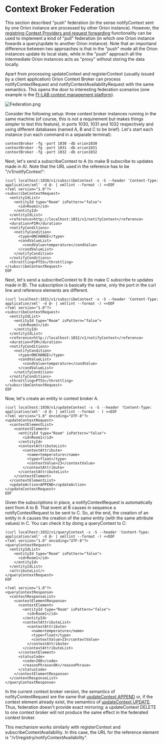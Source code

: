 # Context Broker Federation

This section described "push" federation (in the sense notifyContext
sent by one Orion instance are processed by other Orion instance).
However, the [registring Context Providers and request
forwarding](#Registring_Context_Providers_and_request_forwarding "wikilink")
functionality can be used to implement a kind of "pull" federation (in
which one Orion instance fowards a query/update to another Orion
instance). Note that an importand difference between two approaches is
that in the "push" mode all the Orion instances update its local state,
while in the "push" approach all the intermediate Orion instances acts
as "proxy" without storing the data locally.

Apart from processing updateContext and registerContext (usually issued
by a client application) Orion Context Broker can process
notifyContextRequest and notifyContextAvailabilityRequest with the same
semantics. This opens the door to interesting federation scenarios (one
example is the [FI-LAB context management platform](# "wikilink")).

![](Federation.png "Federation.png")

Consider the following setup: three context broker instances running in
the same machine (of course, this is not a requirement but makes things
simpler to test this feature), in ports 1030, 1031 and 1032 respectively
and using different databases (named A, B and C to be brief). Let's
start each instance (run each command in a separate terminal):

    contextBroker -fg -port 1030 -db orion1030
    contextBroker -fg -port 1031 -db orion1031
    contextBroker -fg -port 1032 -db orion1032

Next, let's send a subscribeContext to A (to make B subscribe to updates
made in A). Note that the URL used in the reference has to be
"/v1/notifyContext":

    (curl localhost:1030/v1/subscribeContext -s -S --header 'Content-Type: application/xml' -d @- | xmllint --format -) <<EOF
    <?xml version="1.0"?>
    <subscribeContextRequest>
      <entityIdList>
        <entityId type="Room" isPattern="false">
          <id>Room1</id>
        </entityId>
      </entityIdList>
      <reference>http://localhost:1031/v1/notifyContext</reference>
      <duration>P1M</duration>
      <notifyConditions>
        <notifyCondition>
          <type>ONCHANGE</type>
          <condValueList>
            <condValue>temperature</condValue>
          </condValueList>
        </notifyCondition>
      </notifyConditions>
      <throttling>PT5S</throttling>
    </subscribeContextRequest>
    EOF

Next, let's send a subscribeContext to B (to make C subscribe to updates
made in B). The subscription is basically the same, only the port in the
curl line and reference elements are different.

    (curl localhost:1031/v1/subscribeContext -s -S --header 'Content-Type: application/xml' -d @- | xmllint --format -) <<EOF
    <?xml version="1.0"?>
    <subscribeContextRequest>
      <entityIdList>
        <entityId type="Room" isPattern="false">
          <id>Room1</id>
        </entityId>
      </entityIdList>
      <reference>http://localhost:1032/v1/notifyContext</reference>
      <duration>P1M</duration>
      <notifyConditions>
        <notifyCondition>
          <type>ONCHANGE</type>
          <condValueList>
            <condValue>temperature</condValue>
          </condValueList>
        </notifyCondition>
      </notifyConditions>
      <throttling>PT5S</throttling>
    </subscribeContextRequest>
    EOF

Now, let's create an entity in context broker A.

    (curl localhost:1030/v1/updateContext -s -S --header 'Content-Type: application/xml' -d @- | xmllint --format - ) <<EOF
    <?xml version="1.0" encoding="UTF-8"?>
    <updateContextRequest>
      <contextElementList>
        <contextElement>
          <entityId type="Room" isPattern="false">
            <id>Room1</id>
          </entityId>
          <contextAttributeList>
            <contextAttribute>
              <name>temperature</name>
              <type>float</type>
              <contextValue>23</contextValue>
            </contextAttribute>
          </contextAttributeList>
        </contextElement>
      </contextElementList>
      <updateAction>APPEND</updateAction>
    </updateContextRequest>
    EOF

Given the subscriptions in place, a notifyContextRequest is
automatically sent from A to B. That event at B causes in sequence a
notifyContextRequest to be sent to C. So, at the end, the creation of an
entity in A causes the creation of the same entity (with the same
attribute values) in C. You can check it by doing a queryContext to C:

    (curl localhost:1032/v1/queryContext -s -S --header 'Content-Type: application/xml' -d @- | xmllint --format -) <<EOF
    <?xml version="1.0" encoding="UTF-8"?>
    <queryContextRequest>
      <entityIdList>
        <entityId type="Room" isPattern="false">
          <id>Room1</id>
        </entityId>
      </entityIdList>
      <attributeList/>
    </queryContextRequest>
    EOF

    <?xml version="1.0"?>
    <queryContextResponse>
      <contextResponseList>
        <contextElementResponse>
          <contextElement>
            <entityId type="Room" isPattern="false">
              <id>Room1</id>
            </entityId>
            <contextAttributeList>
              <contextAttribute>
                <name>temperature</name>
                <type>float</type>
                <contextValue>23</contextValue>
              </contextAttribute>
            </contextAttributeList>
          </contextElement>
          <statusCode>
            <code>200</code>
            <reasonPhrase>OK</reasonPhrase>
          </statusCode>
        </contextElementResponse>
      </contextResponseList>
    </queryContextResponse>

In the current context broker version, the semantics of
nofityContextRequest are the same that [updateContext
APPEND](#Entity_Creation "wikilink") or, if the context element already
exist, the semantics of [updateContext
UPDATE](#Update_context_elements "wikilink"). Thus, federation doesn't
provide exact mirroring: a updateContext DELETE to one context broker
will not produce the same effect in the federated context broker.

This mechanism works similarly with registerContext and
subscribeContextAvailability. In this case, the URL for the reference
element is "/v1/registry/notifyContextAvailability".